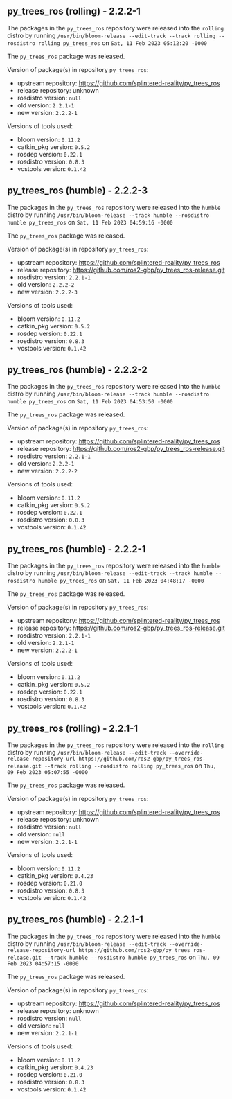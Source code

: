 ## py_trees_ros (rolling) - 2.2.2-1

The packages in the `py_trees_ros` repository were released into the `rolling` distro by running `/usr/bin/bloom-release --edit-track --track rolling --rosdistro rolling py_trees_ros` on `Sat, 11 Feb 2023 05:12:20 -0000`

The `py_trees_ros` package was released.

Version of package(s) in repository `py_trees_ros`:

- upstream repository: https://github.com/splintered-reality/py_trees_ros
- release repository: unknown
- rosdistro version: `null`
- old version: `2.2.1-1`
- new version: `2.2.2-1`

Versions of tools used:

- bloom version: `0.11.2`
- catkin_pkg version: `0.5.2`
- rosdep version: `0.22.1`
- rosdistro version: `0.8.3`
- vcstools version: `0.1.42`


## py_trees_ros (humble) - 2.2.2-3

The packages in the `py_trees_ros` repository were released into the `humble` distro by running `/usr/bin/bloom-release --track humble --rosdistro humble py_trees_ros` on `Sat, 11 Feb 2023 04:59:16 -0000`

The `py_trees_ros` package was released.

Version of package(s) in repository `py_trees_ros`:

- upstream repository: https://github.com/splintered-reality/py_trees_ros
- release repository: https://github.com/ros2-gbp/py_trees_ros-release.git
- rosdistro version: `2.2.1-1`
- old version: `2.2.2-2`
- new version: `2.2.2-3`

Versions of tools used:

- bloom version: `0.11.2`
- catkin_pkg version: `0.5.2`
- rosdep version: `0.22.1`
- rosdistro version: `0.8.3`
- vcstools version: `0.1.42`


## py_trees_ros (humble) - 2.2.2-2

The packages in the `py_trees_ros` repository were released into the `humble` distro by running `/usr/bin/bloom-release --track humble --rosdistro humble py_trees_ros` on `Sat, 11 Feb 2023 04:53:50 -0000`

The `py_trees_ros` package was released.

Version of package(s) in repository `py_trees_ros`:

- upstream repository: https://github.com/splintered-reality/py_trees_ros
- release repository: https://github.com/ros2-gbp/py_trees_ros-release.git
- rosdistro version: `2.2.1-1`
- old version: `2.2.2-1`
- new version: `2.2.2-2`

Versions of tools used:

- bloom version: `0.11.2`
- catkin_pkg version: `0.5.2`
- rosdep version: `0.22.1`
- rosdistro version: `0.8.3`
- vcstools version: `0.1.42`


## py_trees_ros (humble) - 2.2.2-1

The packages in the `py_trees_ros` repository were released into the `humble` distro by running `/usr/bin/bloom-release --edit-track --track humble --rosdistro humble py_trees_ros` on `Sat, 11 Feb 2023 04:48:17 -0000`

The `py_trees_ros` package was released.

Version of package(s) in repository `py_trees_ros`:

- upstream repository: https://github.com/splintered-reality/py_trees_ros
- release repository: https://github.com/ros2-gbp/py_trees_ros-release.git
- rosdistro version: `2.2.1-1`
- old version: `2.2.1-1`
- new version: `2.2.2-1`

Versions of tools used:

- bloom version: `0.11.2`
- catkin_pkg version: `0.5.2`
- rosdep version: `0.22.1`
- rosdistro version: `0.8.3`
- vcstools version: `0.1.42`


## py_trees_ros (rolling) - 2.2.1-1

The packages in the `py_trees_ros` repository were released into the `rolling` distro by running `/usr/bin/bloom-release --edit-track --override-release-repository-url https://github.com/ros2-gbp/py_trees_ros-release.git --track rolling --rosdistro rolling py_trees_ros` on `Thu, 09 Feb 2023 05:07:55 -0000`

The `py_trees_ros` package was released.

Version of package(s) in repository `py_trees_ros`:

- upstream repository: https://github.com/splintered-reality/py_trees_ros
- release repository: unknown
- rosdistro version: `null`
- old version: `null`
- new version: `2.2.1-1`

Versions of tools used:

- bloom version: `0.11.2`
- catkin_pkg version: `0.4.23`
- rosdep version: `0.21.0`
- rosdistro version: `0.8.3`
- vcstools version: `0.1.42`


## py_trees_ros (humble) - 2.2.1-1

The packages in the `py_trees_ros` repository were released into the `humble` distro by running `/usr/bin/bloom-release --edit-track --override-release-repository-url https://github.com/ros2-gbp/py_trees_ros-release.git --track humble --rosdistro humble py_trees_ros` on `Thu, 09 Feb 2023 04:57:15 -0000`

The `py_trees_ros` package was released.

Version of package(s) in repository `py_trees_ros`:

- upstream repository: https://github.com/splintered-reality/py_trees_ros
- release repository: unknown
- rosdistro version: `null`
- old version: `null`
- new version: `2.2.1-1`

Versions of tools used:

- bloom version: `0.11.2`
- catkin_pkg version: `0.4.23`
- rosdep version: `0.21.0`
- rosdistro version: `0.8.3`
- vcstools version: `0.1.42`


